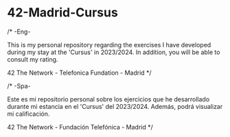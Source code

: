 # 42-Madrid-Cursus

/* -Eng-

This is my personal repository regarding the exercises I have developed during my stay at the 'Cursus' in 2023/2024. In addition, you will be able to consult my rating.

42 The Network - Telefonica Fundation - Madrid */

/* -Spa-

Este es mi repositorio personal sobre los ejercicios que he desarrollado durante mi estancia en el 'Cursus' del 2023/2024. Además, podrá visualizar mi calificación.

42 The Network - Fundación Telefónica - Madrid */
